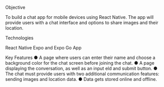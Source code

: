 Objective

To build a chat app for mobile devices using React Native. The app will
provide users with a chat interface and options to share images and their
location.

Technologies

React Native
Expo and Expo Go App

Key Features
● A page where users can enter their name and choose a background color for the chat screen
before joining the chat.
● A page displaying the conversation, as well as an input eld and submit button.
● The chat must provide users with two additional communication features: sending images
and location data.
● Data gets stored online and offline.
